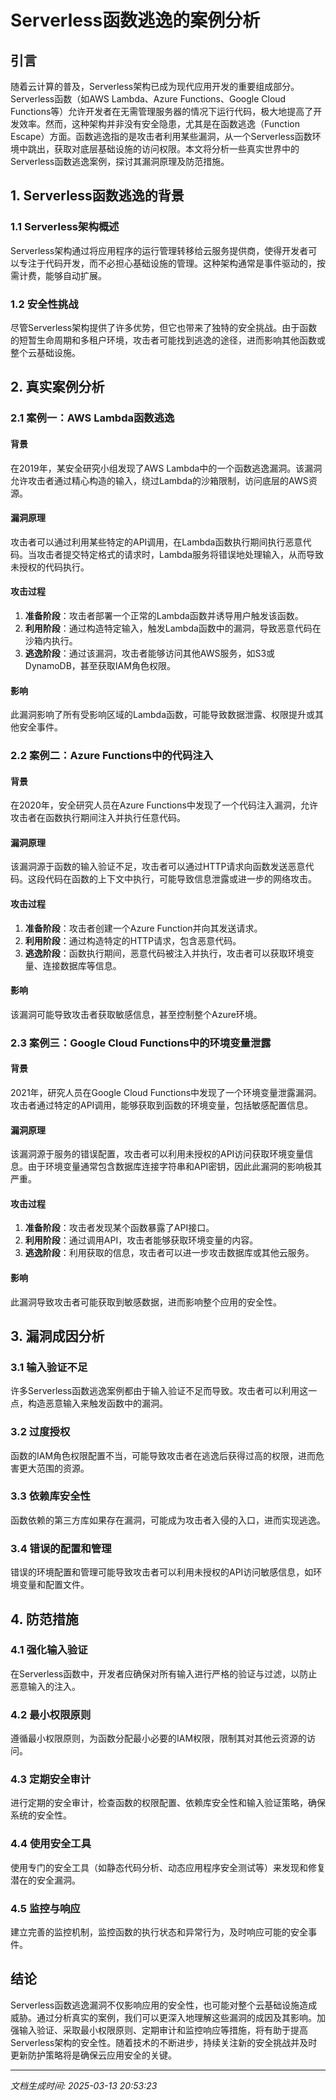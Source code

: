 # Serverless函数逃逸的案例分析

## 引言

随着云计算的普及，Serverless架构已成为现代应用开发的重要组成部分。Serverless函数（如AWS Lambda、Azure Functions、Google Cloud Functions等）允许开发者在无需管理服务器的情况下运行代码，极大地提高了开发效率。然而，这种架构并非没有安全隐患，尤其是在函数逃逸（Function Escape）方面。函数逃逸指的是攻击者利用某些漏洞，从一个Serverless函数环境中跳出，获取对底层基础设施的访问权限。本文将分析一些真实世界中的Serverless函数逃逸案例，探讨其漏洞原理及防范措施。

## 1. Serverless函数逃逸的背景

### 1.1 Serverless架构概述

Serverless架构通过将应用程序的运行管理转移给云服务提供商，使得开发者可以专注于代码开发，而不必担心基础设施的管理。这种架构通常是事件驱动的，按需计费，能够自动扩展。

### 1.2 安全性挑战

尽管Serverless架构提供了许多优势，但它也带来了独特的安全挑战。由于函数的短暂生命周期和多租户环境，攻击者可能找到逃逸的途径，进而影响其他函数或整个云基础设施。

## 2. 真实案例分析

### 2.1 案例一：AWS Lambda函数逃逸

#### 背景

在2019年，某安全研究小组发现了AWS Lambda中的一个函数逃逸漏洞。该漏洞允许攻击者通过精心构造的输入，绕过Lambda的沙箱限制，访问底层的AWS资源。

#### 漏洞原理

攻击者可以通过利用某些特定的API调用，在Lambda函数执行期间执行恶意代码。当攻击者提交特定格式的请求时，Lambda服务将错误地处理输入，从而导致未授权的代码执行。

#### 攻击过程

1. **准备阶段**：攻击者部署一个正常的Lambda函数并诱导用户触发该函数。
2. **利用阶段**：通过构造特定输入，触发Lambda函数中的漏洞，导致恶意代码在沙箱内执行。
3. **逃逸阶段**：通过该漏洞，攻击者能够访问其他AWS服务，如S3或DynamoDB，甚至获取IAM角色权限。

#### 影响

此漏洞影响了所有受影响区域的Lambda函数，可能导致数据泄露、权限提升或其他安全事件。

### 2.2 案例二：Azure Functions中的代码注入

#### 背景

在2020年，安全研究人员在Azure Functions中发现了一个代码注入漏洞，允许攻击者在函数执行期间注入并执行任意代码。

#### 漏洞原理

该漏洞源于函数的输入验证不足，攻击者可以通过HTTP请求向函数发送恶意代码。这段代码在函数的上下文中执行，可能导致信息泄露或进一步的网络攻击。

#### 攻击过程

1. **准备阶段**：攻击者创建一个Azure Function并向其发送请求。
2. **利用阶段**：通过构造特定的HTTP请求，包含恶意代码。
3. **逃逸阶段**：函数执行期间，恶意代码被注入并执行，攻击者可以获取环境变量、连接数据库等信息。

#### 影响

该漏洞可能导致攻击者获取敏感信息，甚至控制整个Azure环境。

### 2.3 案例三：Google Cloud Functions中的环境变量泄露

#### 背景

2021年，研究人员在Google Cloud Functions中发现了一个环境变量泄露漏洞。攻击者通过特定的API调用，能够获取到函数的环境变量，包括敏感配置信息。

#### 漏洞原理

该漏洞源于服务的错误配置，攻击者可以利用未授权的API访问获取环境变量信息。由于环境变量通常包含数据库连接字符串和API密钥，因此此漏洞的影响极其严重。

#### 攻击过程

1. **准备阶段**：攻击者发现某个函数暴露了API接口。
2. **利用阶段**：通过调用API，攻击者能够获取环境变量的内容。
3. **逃逸阶段**：利用获取的信息，攻击者可以进一步攻击数据库或其他云服务。

#### 影响

此漏洞导致攻击者可能获取到敏感数据，进而影响整个应用的安全性。

## 3. 漏洞成因分析

### 3.1 输入验证不足

许多Serverless函数逃逸案例都由于输入验证不足而导致。攻击者可以利用这一点，构造恶意输入来触发函数中的漏洞。

### 3.2 过度授权

函数的IAM角色权限配置不当，可能导致攻击者在逃逸后获得过高的权限，进而危害更大范围的资源。

### 3.3 依赖库安全性

函数依赖的第三方库如果存在漏洞，可能成为攻击者入侵的入口，进而实现逃逸。

### 3.4 错误的配置和管理

错误的环境配置和管理可能导致攻击者可以利用未授权的API访问敏感信息，如环境变量和配置文件。

## 4. 防范措施

### 4.1 强化输入验证

在Serverless函数中，开发者应确保对所有输入进行严格的验证与过滤，以防止恶意输入的注入。

### 4.2 最小权限原则

遵循最小权限原则，为函数分配最小必要的IAM权限，限制其对其他云资源的访问。

### 4.3 定期安全审计

进行定期的安全审计，检查函数的权限配置、依赖库安全性和输入验证策略，确保系统的安全性。

### 4.4 使用安全工具

使用专门的安全工具（如静态代码分析、动态应用程序安全测试等）来发现和修复潜在的安全漏洞。

### 4.5 监控与响应

建立完善的监控机制，监控函数的执行状态和异常行为，及时响应可能的安全事件。

## 结论

Serverless函数逃逸漏洞不仅影响应用的安全性，也可能对整个云基础设施造成威胁。通过分析真实的案例，我们可以更深入地理解这些漏洞的成因及其影响。加强输入验证、采取最小权限原则、定期审计和监控响应等措施，将有助于提高Serverless架构的安全性。随着技术的不断进步，持续关注新的安全挑战并及时更新防护策略将是确保云应用安全的关键。

---

*文档生成时间: 2025-03-13 20:53:23*

